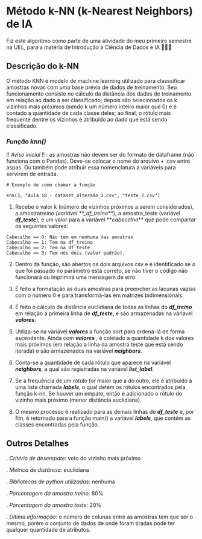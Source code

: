 # Método k-NN (k-Nearest Neighbors) de IA

Fiz este algoritmo como parte de uma atividade do meu primeiro semestre na UEL, para a matéria de Introdução à Ciência de Dados e IA 🤖👨‍💻

## Descrição do k-NN

O método KNN é modelo de machine learning utilizado para classsificar amostras novas com uma base prévia de dados de treinamento. Seu funcionamento consiste no cálculo da distância dos dados de treinamento em relação ao dado a ser classificado; depois são selecionados os k vizinhos mais próximos (sendo k um número inteiro maior que 0) e é contado a quantidade de cada classe deles; ao final, o rótulo mais frequente dentre os vizinhos é atribuído ao dado que está sendo classificado.

### _Função knn()_

!! _*Aviso inicial*_ !! : as amostras não devem ser do formato de dataframe (não funciona com o Pandas). Deve-se colocar o nome do arquivo + .csv entre aspas. Ou também pode atribuir essa nomenclatura a variáveis para servirem de entrada.

```
# Exemplo de como chamar a função

knn(3, "Aula 18 - dataset_alterado_2.csv", "teste_2.csv")
```

1. Recebe o valor k (número de vizinhos próximos a serem considerados), a amostra*treino (variável \*\*\_df_treino***), a amostra_teste (variável **_df_teste_**), e um valor para a variável **_cabecalho_\*\* que pode compartar os seguintes valores:

```
Cabecalho == 0: Não tem em nenhuma das amostras
Cabecalho == 1: Tem na df_treino
Cabecalho == 2: Tem na df_teste
Cabecalho == 3: Tem nos dois (valor padrão).
```

2. Dentro da função, são abertos os dois arquivos csv e é identificado se o que foi passado no parâmetro está correto, se não tiver o código não funcionará ou imprimirá uma mensagem de erro.

3. É feito a formatação as duas amostras para preencher as lacunas vazias com o número 0 e para transformá-las em matrizes bidimensionais.

4. É feito o cálculo da distância euclidiana de todas as linhas do **_df_treino_** em relação a primeira linha de **_df_teste_**, e são armazenadas na váriavel **_valores_**.

5. Utiliza-se na variável **_valores_** a função sort para ordena-lá de forma ascendente. Ainda com **_valores_** , é coletado a quantidade k dos valores mais próximos (em relação a linha da amostra teste que está sendo iterada) e são armazenados na variável **_neighbors_**.

6. Conta-se a quantidade de cada rótulo que aparece na variável **_neighbors_**, a qual são registradas na variável **_list_label_**.

7. Se a frequência de um rótulo for maior que a do outro, ele é atribuído à uma lista chamada **_labels_**, o qual detém os rótulos encontrados pela função k-nn. Se houver um empate, então é adicionado o rótulo do vizinho mais próximo (menor distância euclidiana).

8. O mesmo processo é realizado para as demais linhas de **_df_teste_** e, por fim, é retornado para a função main() a variável **_labels_**, que contém as classes encontradas pela função.

## Outros Detalhes

. _Critério de desempate_: voto do vizinho mais próximo

. _Métrica de distância_: euclidiana

. _Bibliotecas de python utilizadas_: nenhuma

. _Porcentagem da amostra treino_: 80%

. _Porcentagem da amostra teste_: 20%

. _Última informação_: o número de colunas entre as amostras tem que ser o mesmo, porém o conjunto de dados de onde foram tiradas pode ter qualquer quantidade de atributos.
